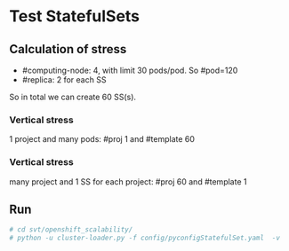 # Test StatefulSets


## Calculation of stress

* #computing-node: 4, with limit 30 pods/pod. So #pod=120
* #replica: 2 for each SS

So in total we can create 60 SS(s).

### Vertical stress
1 project and many pods: #proj 1 and #template 60

### Vertical stress
many project and 1 SS for each project: #proj 60 and #template 1

## Run

```sh
# cd svt/openshift_scalability/
# python -u cluster-loader.py -f config/pyconfigStatefulSet.yaml  -v
```
